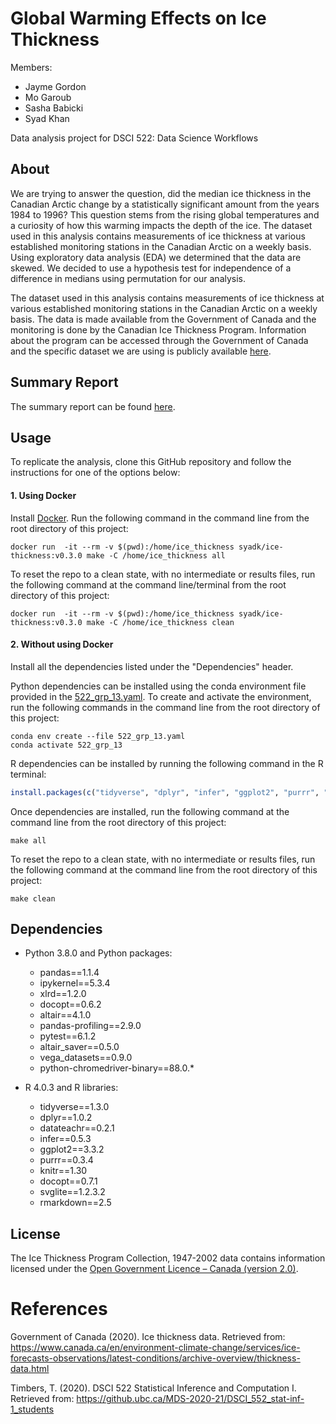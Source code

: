 # Global Warming Effects on Ice Thickness

Members:
- Jayme Gordon
- Mo Garoub 
- Sasha Babicki
- Syad Khan 

Data analysis project for DSCI 522: Data Science Workflows

## About

We are trying to answer the question, did the median ice thickness in the Canadian Arctic change by a statistically significant amount from the years 1984 to 1996? This question stems from the rising global temperatures and a curiosity of how this warming impacts the depth of the ice. The dataset used in this analysis contains measurements of ice thickness at various established monitoring stations in the Canadian Arctic on a weekly basis. Using exploratory data analysis (EDA) we determined that the data are skewed. We decided to use a hypothesis test for independence of a difference in medians using permutation for our analysis.

The dataset used in this analysis contains measurements of ice thickness at various  established monitoring stations in the Canadian Arctic on a weekly basis. The data is made available from the Government of Canada and the monitoring is done by the Canadian Ice Thickness Program. Information about the program can be accessed through the Government of Canada and the specific dataset we are using is publicly available [here](https://www.canada.ca/content/dam/eccc/migration/main/data/ice/products/ice-thickness-program-collection/ice-thickness-program-collection-1947-2002/original_program_data_20030304.xls).


## Summary Report

The summary report can be found [here](https://github.com/UBC-MDS/global_warming_effects_on_ice_thickness/blob/main/doc/global_warming_effects_on_ice_thickness.md). 


## Usage

To replicate the analysis, clone this GitHub repository and follow the instructions for one of the options below:

#### 1. Using Docker

Install [Docker](https://www.docker.com/get-started). Run the following command in the command line from the root directory of this project:

```
docker run  -it --rm -v $(pwd):/home/ice_thickness syadk/ice-thickness:v0.3.0 make -C /home/ice_thickness all
```

To reset the repo to a clean state, with no intermediate or results files, run the following command at the command line/terminal from the root directory of this project:

```
docker run  -it --rm -v $(pwd):/home/ice_thickness syadk/ice-thickness:v0.3.0 make -C /home/ice_thickness clean
```

#### 2. Without using Docker

Install all the dependencies listed under the "Dependencies" header. 

Python dependencies can be installed using the conda environment file provided in the [522_grp_13.yaml](https://github.com/UBC-MDS/global_warming_effects_on_ice_thickness/blob/main/522_grp_13.yaml). To create and activate the environment, run the following commands in the command line from the root directory of this project:

```shell
conda env create --file 522_grp_13.yaml
conda activate 522_grp_13
```

R dependencies can be installed by running the following command in the R terminal:

```r
install.packages(c("tidyverse", "dplyr", "infer", "ggplot2", "purrr", "knitr", "docopt", "svglite", "rmarkdown"))
``` 

Once dependencies are installed, run the following command at the command line from the root directory of this project:

```shell
make all
```

To reset the repo to a clean state, with no intermediate or results files, run the following command at the command line from the root directory of this project:

```shell
make clean
```

## Dependencies

  - Python 3.8.0 and Python packages:
      - pandas==1.1.4
      - ipykernel==5.3.4
      - xlrd==1.2.0
      - docopt==0.6.2
      - altair==4.1.0
      - pandas-profiling==2.9.0
      - pytest==6.1.2
      - altair_saver==0.5.0
      - vega_datasets==0.9.0 
      - python-chromedriver-binary==88.0.*
      
  - R 4.0.3 and R libraries:
      - tidyverse==1.3.0
      - dplyr==1.0.2
      - datateachr==0.2.1
      - infer==0.5.3
      - ggplot2==3.3.2
      - purrr==0.3.4
      - knitr==1.30
      - docopt==0.7.1
      - svglite==1.2.3.2
      - rmarkdown==2.5

## License

The Ice Thickness Program Collection, 1947-2002 data contains information licensed under the [Open Government Licence – Canada (version 2.0)](https://open.canada.ca/en/open-government-licence-canada).

# References

Government of Canada (2020). Ice thickness data. Retrieved from: https://www.canada.ca/en/environment-climate-change/services/ice-forecasts-observations/latest-conditions/archive-overview/thickness-data.html 
  
Timbers, T. (2020). DSCI 522 Statistical Inference and Computation I. Retrieved from: https://github.ubc.ca/MDS-2020-21/DSCI_552_stat-inf-1_students

<div id="refs" class="references">

  <div id="ref-___">
 </div>

</div>

